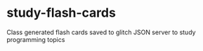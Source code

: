 # study-flash-cards
Class generated flash cards saved to glitch JSON server to study programming topics

